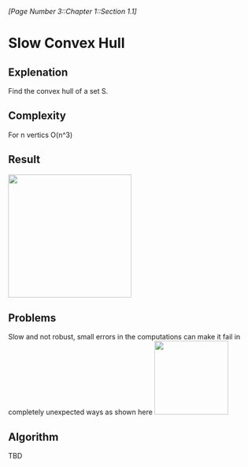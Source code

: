 *[Page Number 3::Chapter 1::Section 1.1]*
# Slow Convex Hull 
## Explenation
Find the convex hull of a set S.
## Complexity
For n vertics O(n^3)
## Result
<img src="https://i.imgur.com/i18lsgZ.png" width="250">

## Problems
Slow and not robust, small errors in the computations can make it fail in completely unexpected ways as shown here
<img src="https://i.imgur.com/5BpsXDA.jpg" width="150">

## Algorithm
TBD


